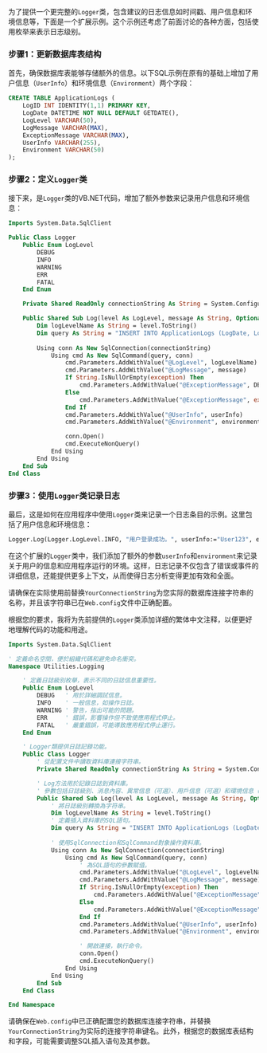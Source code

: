 为了提供一个更完整的`Logger`类，包含建议的日志信息如时间戳、用户信息和环境信息等，下面是一个扩展示例。这个示例还考虑了前面讨论的各种方面，包括使用枚举来表示日志级别。

### 步骤1：更新数据库表结构

首先，确保数据库表能够存储额外的信息。以下SQL示例在原有的基础上增加了用户信息（`UserInfo`）和环境信息（`Environment`）两个字段：

```sql
CREATE TABLE ApplicationLogs (
    LogID INT IDENTITY(1,1) PRIMARY KEY,
    LogDate DATETIME NOT NULL DEFAULT GETDATE(),
    LogLevel VARCHAR(50),
    LogMessage VARCHAR(MAX),
    ExceptionMessage VARCHAR(MAX),
    UserInfo VARCHAR(255),
    Environment VARCHAR(50)
);
```

### 步骤2：定义`Logger`类

接下来，是`Logger`类的VB.NET代码，增加了额外参数来记录用户信息和环境信息：

```vb
Imports System.Data.SqlClient

Public Class Logger
    Public Enum LogLevel
        DEBUG
        INFO
        WARNING
        ERR
        FATAL
    End Enum

    Private Shared ReadOnly connectionString As String = System.Configuration.ConfigurationManager.ConnectionStrings("YourConnectionString").ToString()

    Public Shared Sub Log(level As LogLevel, message As String, Optional exception As String = "", Optional userInfo As String = "N/A", Optional environment As String = "Production")
        Dim logLevelName As String = level.ToString()
        Dim query As String = "INSERT INTO ApplicationLogs (LogDate, LogLevel, LogMessage, ExceptionMessage, UserInfo, Environment) VALUES (GETDATE(), @LogLevel, @LogMessage, @ExceptionMessage, @UserInfo, @Environment)"
        
        Using conn As New SqlConnection(connectionString)
            Using cmd As New SqlCommand(query, conn)
                cmd.Parameters.AddWithValue("@LogLevel", logLevelName)
                cmd.Parameters.AddWithValue("@LogMessage", message)
                If String.IsNullOrEmpty(exception) Then
                    cmd.Parameters.AddWithValue("@ExceptionMessage", DBNull.Value)
                Else
                    cmd.Parameters.AddWithValue("@ExceptionMessage", exception)
                End If
                cmd.Parameters.AddWithValue("@UserInfo", userInfo)
                cmd.Parameters.AddWithValue("@Environment", environment)

                conn.Open()
                cmd.ExecuteNonQuery()
            End Using
        End Using
    End Sub
End Class
```

### 步骤3：使用`Logger`类记录日志

最后，这是如何在应用程序中使用`Logger`类来记录一个日志条目的示例。这里包括了用户信息和环境信息：

```vb
Logger.Log(Logger.LogLevel.INFO, "用户登录成功。", userInfo:="User123", environment:="Development")
```

在这个扩展的`Logger`类中，我们添加了额外的参数`userInfo`和`environment`来记录关于用户的信息和应用程序运行的环境。这样，日志记录不仅包含了错误或事件的详细信息，还能提供更多上下文，从而使得日志分析变得更加有效和全面。

请确保在实际使用前替换`YourConnectionString`为您实际的数据库连接字符串的名称，并且该字符串已在`Web.config`文件中正确配置。


根据您的要求，我将为先前提供的`Logger`类添加详细的繁体中文注释，以便更好地理解代码的功能和用途。

```vb
Imports System.Data.SqlClient

' 定義命名空間，便於組織代碼和避免命名衝突。
Namespace Utilities.Logging

    ' 定義日誌級別枚舉，表示不同的日誌信息重要性。
    Public Enum LogLevel
        DEBUG   ' 用於詳細調試信息。
        INFO    ' 一般信息，如操作日誌。
        WARNING ' 警告，指出可能的問題。
        ERR     ' 錯誤，影響操作但不致使應用程式停止。
        FATAL   ' 嚴重錯誤，可能導致應用程式停止運行。
    End Enum

    ' Logger類提供日誌記錄功能。
    Public Class Logger
        ' 從配置文件中讀取資料庫連接字符串。
        Private Shared ReadOnly connectionString As String = System.Configuration.ConfigurationManager.ConnectionStrings("YourConnectionString").ToString()

        ' Log方法用於記錄日誌到資料庫。
        ' 參數包括日誌級別、消息內容、異常信息（可選）、用戶信息（可選）和環境信息（可選）。
        Public Shared Sub Log(level As LogLevel, message As String, Optional exception As String = "", Optional userInfo As String = "N/A", Optional environment As String = "Production")
            ' 將日誌級別轉換為字符串。
            Dim logLevelName As String = level.ToString()
            ' 定義插入資料庫的SQL語句。
            Dim query As String = "INSERT INTO ApplicationLogs (LogDate, LogLevel, LogMessage, ExceptionMessage, UserInfo, Environment) VALUES (GETDATE(), @LogLevel, @LogMessage, @ExceptionMessage, @UserInfo, @Environment)"
            
            ' 使用SqlConnection和SqlCommand對象操作資料庫。
            Using conn As New SqlConnection(connectionString)
                Using cmd As New SqlCommand(query, conn)
                    ' 為SQL語句的參數賦值。
                    cmd.Parameters.AddWithValue("@LogLevel", logLevelName)
                    cmd.Parameters.AddWithValue("@LogMessage", message)
                    If String.IsNullOrEmpty(exception) Then
                        cmd.Parameters.AddWithValue("@ExceptionMessage", DBNull.Value)
                    Else
                        cmd.Parameters.AddWithValue("@ExceptionMessage", exception)
                    End If
                    cmd.Parameters.AddWithValue("@UserInfo", userInfo)
                    cmd.Parameters.AddWithValue("@Environment", environment)

                    ' 開啟連接，執行命令。
                    conn.Open()
                    cmd.ExecuteNonQuery()
                End Using
            End Using
        End Sub
    End Class

End Namespace
```

请确保在`Web.config`中已正确配置您的数据库连接字符串，并替换`YourConnectionString`为实际的连接字符串键名。此外，根据您的数据库表结构和字段，可能需要调整SQL插入语句及其参数。